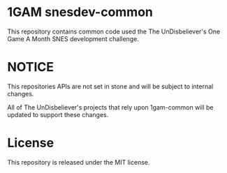 1GAM snesdev-common
===================

This repository contains common code used the The UnDisbeliever's One Game A Month SNES development challenge.

NOTICE
======
This repositories APIs are not set in stone and will be subject to internal changes.

All of The UnDisbeliever's projects that rely upon 1gam-common will be updated to support these changes.


License
=======
This repository is released under the MIT license.

